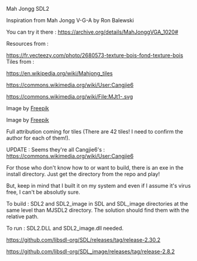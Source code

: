 Mah Jongg SDL2

Inspiration from Mah Jongg V-G-A by Ron Balewski

You can try it there : https://archive.org/details/MahJonggVGA_1020#

Resources from :

https://fr.vecteezy.com/photo/2680573-texture-bois-fond-texture-bois
Tiles from :

https://en.wikipedia.org/wiki/Mahjong_tiles

https://commons.wikimedia.org/wiki/User:Cangjie6

https://commons.wikimedia.org/wiki/File:MJt1-.svg


Image by <a href="https://www.freepik.com/free-vector/flat-design-poker-table-background_88532214.htm">Freepik</a>

Image by <a href="https://www.freepik.com/free-vector/flat-design-poker-table-background_88532181.htm">Freepik</a>

Full attribution coming for tiles (There are 42 tiles! I need to confirm the author for each of them!).

UPDATE : Seems they're all Cangjie6's : https://commons.wikimedia.org/wiki/User:Cangjie6

For those who don't know how to or want to build, there is an exe in the install directory. Just get the directory from the repo and play!

But, keep in mind that I built it on my system and even if I assume it's virus free, I can't be absolutly sure.

To build : SDL2 and SDL2_image in SDL and SDL_image directories at the same level than MJSDL2 directory. The solution should find them with the relative path.

To run : SDL2.DLL and SDL2_image.dll needed.

https://github.com/libsdl-org/SDL/releases/tag/release-2.30.2

https://github.com/libsdl-org/SDL_image/releases/tag/release-2.8.2

